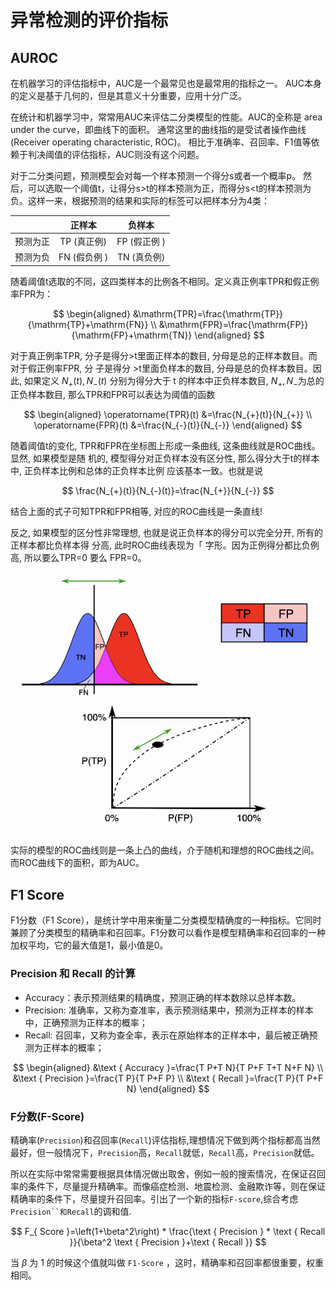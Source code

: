# 异常检测的评价指标

## AUROC

在机器学习的评估指标中，AUC是一个最常见也是最常用的指标之一。 AUC本身的定义是基于几何的，但是其意义十分重要，应用十分广泛。

在统计和机器学习中，常常用AUC来评估二分类模型的性能。AUC的全称是 area under the curve，即曲线下的面积。 通常这里的曲线指的是受试者操作曲线(Receiver operating characteristic, ROC)。 相比于准确率、召回率、F1值等依赖于判决阈值的评估指标，AUC则没有这个问题。

对于二分类问题，预测模型会对每一个样本预测一个得分s或者一个概率p。 然后，可以选取一个阈值t，让得分s>t的样本预测为正，而得分s<t的样本预测为负。这样一来，根据预测的结果和实际的标签可以把样本分为4类：

|  | 正样本 | 负样本 |
| :---: | :---: | :---: |
| 预测为正 | TP (真正例) | FP (假正例 ) |
| 预测为负 | FN (假负例 ) | TN (真负例) |

随着阈值t选取的不同，这四类样本的比例各不相同。定义真正例率TPR和假正例率FPR为：

$$
\begin{aligned}
&\mathrm{TPR}=\frac{\mathrm{TP}}{\mathrm{TP}+\mathrm{FN}} \\
&\mathrm{FPR}=\frac{\mathrm{FP}}{\mathrm{FP}+\mathrm{TN}}
\end{aligned}
$$

对于真正例率TPR, 分子是得分>t里面正样本的数目, 分母是总的正样本数目。而对于假正例率FPR, 分 子是得分 >t里面负样本的数目, 分母是总的负样本数目。因此, 如果定义 $N_{+}(t), N_{-}(t)$ 分别为得分大于 $\mathrm{t}$ 的样本中正负样本数目, $N_{+}, N_{-}$为总的正负样本数目, 那么TPR和FPR可以表达为阈值的函数

$$
\begin{aligned}
\operatorname{TPR}(t) &=\frac{N_{+}(t)}{N_{+}} \\
\operatorname{FPR}(t) &=\frac{N_{-}(t)}{N_{-}}
\end{aligned}
$$

随着阈值t的变化, TPR和FPR在坐标图上形成一条曲线, 这条曲线就是ROC曲线。显然, 如果模型是随 机的, 模型得分对正负样本没有区分性, 那么得分大于t的样本中, 正负样本比例和总体的正负样本比例 应该基本一致。也就是说

$$
\frac{N_{+}(t)}{N_{-}(t)}=\frac{N_{+}}{N_{-}}
$$

结合上面的式子可知TPR和FPR相等, 对应的ROC曲线是一条直线!

反之, 如果模型的区分性非常理想, 也就是说正负样本的得分可以完全分开, 所有的正样本都比负样本得 分高, 此时ROC曲线表现为「 字形。因为正例得分都比负例高, 所以要么TPR=0 要么 FPR=0。

![图 1](images/47e24bcfdb5a556877e7bd38e9d54bce4b300bdc2bdd8bd9bf06b0325f635102.png)  

实际的模型的ROC曲线则是一条上凸的曲线，介于随机和理想的ROC曲线之间。而ROC曲线下的面积，即为AUC。

## F1 Score

F1分数（F1 Score），是统计学中用来衡量二分类模型精确度的一种指标。它同时兼顾了分类模型的精确率和召回率。F1分数可以看作是模型精确率和召回率的一种加权平均，它的最大值是1，最小值是0。

### Precision 和 Recall 的计算

- Accuracy：表示预测结果的精确度，预测正确的样本数除以总样本数。
- Precision: 准确率，又称为查准率，表示预测结果中，预测为正样本的样本中，正确预测为正样本的概率；
- Recall: 召回率，又称为查全率，表示在原始样本的正样本中，最后被正确预测为正样本的概率；

$$
\begin{aligned}
&\text { Accuracy }=\frac{T P+T N}{T P+F T+T N+F N} \\
&\text { Precision }=\frac{T P}{T P+F P} \\
&\text { Recall }=\frac{T P}{T P+F N}
\end{aligned}
$$

### F分数(F-Score)

精确率(`Precision`)和召回率(`Recall`)评估指标,理想情况下做到两个指标都高当然最好，但一般情况下，`Precision`高，`Recall`就低，`Recall`高，`Precision`就低。

所以在实际中常常需要根据具体情况做出取舍，例如一般的搜索情况，在保证召回率的条件下，尽量提升精确率。而像癌症检测、地震检测、金融欺诈等，则在保证精确率的条件下，尽量提升召回率。引出了一个新的指标`F-score`,综合考虑`Precision``和Recall`的调和值.

$$
F_{ Score }=\left(1+\beta^2\right) * \frac{\text { Precision } * \text { Recall }}{\beta^2 \text { Precision }+\text { Recall }}
$$

当 $\beta$ 为 1 的时候这个值就叫做 `F1-Score` ，这时，精确率和召回率都很重要，权重相同。




